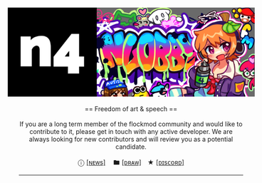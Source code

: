 <!-- ############################################# -->
<!-- Links -->

<!-- 
  Shields: https://shields.io/
  UTF8 Art: http://aa.en.utf8art.com/
  ASCII Art: https://www.asciiart.eu/
  ASCII Banners: https://patorjk.com/software/taag/
  Unicode Characters: https://www.amp-what.com/
  Braille Art: https://emojicombos.com/
  Spaces: https://jkorpela.fi/chars/spaces.html
  Color for SVG artworks: #6C757D / #F8F9FA
-- >

<!-- ############################################# -->
<!-- Header -->

<h1 style="display: flex; justify-content: center; gap: 0;">
  <img width="200" src="https://raw.githubusercontent.com/nlobby4/.organization/refs/heads/main/Logos/nlobby4/n4_black_pfp.png" alt="art-header">
  <img width="355" src="https://raw.githubusercontent.com/nlobby4/.organization/refs/heads/main/Banners/cotton_nlobbyswag.png" alt="header">
</h1>

<div align="center">
  <p>
    == Freedom of art & speech ==<br><br>
    If you are a long term member of the flockmod community and would like to contribute to it, please get in touch with any active developer. We are always looking for new contributors and will review you as a potential candidate.
    <br>
    <br>
    ⓘ <a href="https://flockmod.com/news/">​[ɴᴇᴡs]​</a> 
    🖿 <a href="https://flockmod.com/r/nlobby4">​[ᴅʀᴀᴡ]​</a>
     ★ <a href="https://discord.gg/flockmod">​[ᴅɪsᴄᴏʀᴅ]​</a>
  </p>
</div>

---

<!-- ############################################# -->
<!-- Main Area -->
<!--
<div align="center">
  <img width="180" src="./media/images/alcornia_asd.gif" alt="banner4">
  <img width="180" src="./media/images/image-1047419.png" alt="banner5">
  <img width="195" src="media/images/alcornia_welcome_to_nlobby.png" alt="banner6">
</div>

<div align="center">
  <img width="180" src="./media/images/alc_edit_image-1039703.png" alt="banner1">
  <img width="180" src="./media/images/cut0000009.png" alt="banner2">
  <img width="180" src="./media/images/jj2.png" alt="banner3">
</div>
 -->

<!-- ############################################# -->
<!-- References -->
